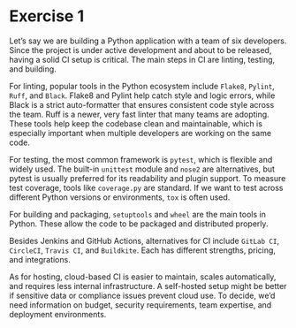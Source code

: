 # Exercise 1

Let’s say we are building a Python application with a team of six developers. Since the project is under active development and about to be released, having a solid CI setup is critical. The main steps in CI are linting, testing, and building.

For linting, popular tools in the Python ecosystem include `Flake8`, `Pylint`, `Ruff`, and `Black`. Flake8 and Pylint help catch style and logic errors, while Black is a strict auto-formatter that ensures consistent code style across the team. Ruff is a newer, very fast linter that many teams are adopting. These tools help keep the codebase clean and maintainable, which is especially important when multiple developers are working on the same code.

For testing, the most common framework is `pytest`, which is flexible and widely used. The built-in `unittest` module and `nose2` are alternatives, but pytest is usually preferred for its readability and plugin support. To measure test coverage, tools like `coverage.py` are standard. If we want to test across different Python versions or environments, `tox` is often used.

For building and packaging, `setuptools` and `wheel` are the main tools in Python. These allow the code to be packaged and distributed properly.

Besides Jenkins and GitHub Actions, alternatives for CI include `GitLab CI`, `CircleCI`, `Travis CI`, and `Buildkite`. Each has different strengths, pricing, and integrations.

As for hosting, cloud-based CI is easier to maintain, scales automatically, and requires less internal infrastructure. A self-hosted setup might be better if sensitive data or compliance issues prevent cloud use. To decide, we’d need information on budget, security requirements, team expertise, and deployment environments.

